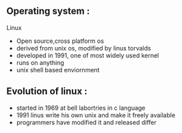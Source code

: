 ## Operating system : 
Linux
- Open source,cross platform os
- derived from unix os, modified by linus torvalds 
- developed in 1991, one of most widely used kernel
- runs on anything
- unix shell based enviornment
## Evolution of linux :
- started in 1969 at bell labortries in c language
- 1991 linus write his own unix and make it freely available 
- programmers have modified it and released differ